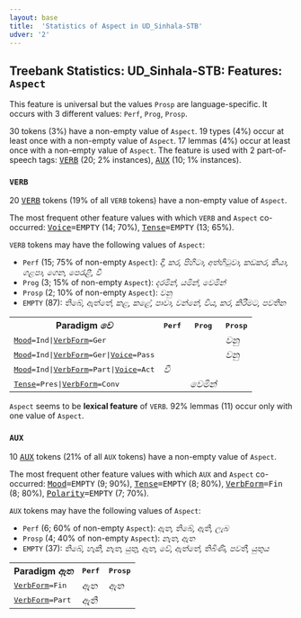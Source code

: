 ```yaml
---
layout: base
title:  'Statistics of Aspect in UD_Sinhala-STB'
udver: '2'
---
```


## Treebank Statistics: UD_Sinhala-STB: Features: `Aspect`

This feature is universal but the values `Prosp` are language-specific.
It occurs with 3 different values: `Perf`, `Prog`, `Prosp`.

30 tokens (3%) have a non-empty value of `Aspect`.
19 types (4%) occur at least once with a non-empty value of `Aspect`.
17 lemmas (4%) occur at least once with a non-empty value of `Aspect`.
The feature is used with 2 part-of-speech tags: <tt><a href="si_stb-pos-VERB.html">VERB</a></tt> (20; 2% instances), <tt><a href="si_stb-pos-AUX.html">AUX</a></tt> (10; 1% instances).

### `VERB`

20 <tt><a href="si_stb-pos-VERB.html">VERB</a></tt> tokens (19% of all `VERB` tokens) have a non-empty value of `Aspect`.

The most frequent other feature values with which `VERB` and `Aspect` co-occurred: <tt><a href="si_stb-feat-Voice.html">Voice</a></tt><tt>=EMPTY</tt> (14; 70%), <tt><a href="si_stb-feat-Tense.html">Tense</a></tt><tt>=EMPTY</tt> (13; 65%).

`VERB` tokens may have the following values of `Aspect`:

* `Perf` (15; 75% of non-empty `Aspect`): <em>දී, කර, පිහිටා, අත්හිටුවා, කඩකර, කියා, ගළපා, ගෙන, පෙරැළී, වී</em>
* `Prog` (3; 15% of non-empty `Aspect`): <em>දරමින්, යමින්, වෙමින්</em>
* `Prosp` (2; 10% of non-empty `Aspect`): <em>වනු</em>
* `EMPTY` (87): <em>තිබේ, ඇත්තේ, කළ, කළේ, පාවා, වන්නේ, විය, කර, කිරීමට, පවතින</em>

<table>
  <tr><th>Paradigm <i>වෙ</i></th><th><tt>Perf</tt></th><th><tt>Prog</tt></th><th><tt>Prosp</tt></th></tr>
  <tr><td><tt><tt><a href="si_stb-feat-Mood.html">Mood</a></tt><tt>=Ind</tt>|<tt><a href="si_stb-feat-VerbForm.html">VerbForm</a></tt><tt>=Ger</tt></tt></td><td></td><td></td><td><em>වනු</em></td></tr>
  <tr><td><tt><tt><a href="si_stb-feat-Mood.html">Mood</a></tt><tt>=Ind</tt>|<tt><a href="si_stb-feat-VerbForm.html">VerbForm</a></tt><tt>=Ger</tt>|<tt><a href="si_stb-feat-Voice.html">Voice</a></tt><tt>=Pass</tt></tt></td><td></td><td></td><td><em>වනු</em></td></tr>
  <tr><td><tt><tt><a href="si_stb-feat-Mood.html">Mood</a></tt><tt>=Ind</tt>|<tt><a href="si_stb-feat-VerbForm.html">VerbForm</a></tt><tt>=Part</tt>|<tt><a href="si_stb-feat-Voice.html">Voice</a></tt><tt>=Act</tt></tt></td><td><em>වී</em></td><td></td><td></td></tr>
  <tr><td><tt><tt><a href="si_stb-feat-Tense.html">Tense</a></tt><tt>=Pres</tt>|<tt><a href="si_stb-feat-VerbForm.html">VerbForm</a></tt><tt>=Conv</tt></tt></td><td></td><td><em>වෙමින්</em></td><td></td></tr>
</table>

`Aspect` seems to be **lexical feature** of `VERB`. 92% lemmas (11) occur only with one value of `Aspect`.

### `AUX`

10 <tt><a href="si_stb-pos-AUX.html">AUX</a></tt> tokens (21% of all `AUX` tokens) have a non-empty value of `Aspect`.

The most frequent other feature values with which `AUX` and `Aspect` co-occurred: <tt><a href="si_stb-feat-Mood.html">Mood</a></tt><tt>=EMPTY</tt> (9; 90%), <tt><a href="si_stb-feat-Tense.html">Tense</a></tt><tt>=EMPTY</tt> (8; 80%), <tt><a href="si_stb-feat-VerbForm.html">VerbForm</a></tt><tt>=Fin</tt> (8; 80%), <tt><a href="si_stb-feat-Polarity.html">Polarity</a></tt><tt>=EMPTY</tt> (7; 70%).

`AUX` tokens may have the following values of `Aspect`:

* `Perf` (6; 60% of non-empty `Aspect`): <em>ඇත, තිබේ, ඇති, ලැබ</em>
* `Prosp` (4; 40% of non-empty `Aspect`): <em>නැත, ඇත</em>
* `EMPTY` (37): <em>තිබේ, හැකි, නැත, යුතු, ඇත, වේ, ඇත්තේ, තිබිණි, පවතී, යුතුය</em>

<table>
  <tr><th>Paradigm <i>ඇත</i></th><th><tt>Perf</tt></th><th><tt>Prosp</tt></th></tr>
  <tr><td><tt><tt><a href="si_stb-feat-VerbForm.html">VerbForm</a></tt><tt>=Fin</tt></tt></td><td><em>ඇත</em></td><td><em>ඇත</em></td></tr>
  <tr><td><tt><tt><a href="si_stb-feat-VerbForm.html">VerbForm</a></tt><tt>=Part</tt></tt></td><td><em>ඇති</em></td><td></td></tr>
</table>

